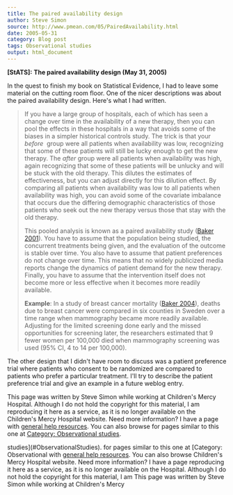 ```yaml
---
title: The paired availability design
author: Steve Simon
source: http://www.pmean.com/05/PairedAvailability.html
date: 2005-05-31
category: Blog post
tags: Observational studies
output: html_document
---
```

**[StATS]:** **The paired availability design (May
31, 2005)**

In the quest to finish my book on Statistical Evidence, I had to leave
some material on the cutting room floor. One of the nicer descriptions
was about the paired availability design. Here\'s what I had written.

> If you have a large group of hospitals, each of which has seen a
> change over time in the availability of a new therapy, then you can
> pool the effects in these hospitals in a way that avoids some of the
> biases in a simpler historical controls study. The trick is that your
> *before*  group were all patients when availability was low,
> recognizing that some of these patients will still be lucky enough to
> get the new therapy. The *after* group were all patients when
> availability was high, again recognizing that some of these patients
> will be unlucky and will be stuck with the old therapy. This dilutes
> the estimates of effectiveness, but you can adjust directly for this
> dilution effect. By comparing all patients when availability was low
> to all patients when availability was high, you can avoid some of the
> covariate imbalance that occurs due the differing demographic
> characteristics of those patients who seek out the new therapy versus
> those that stay with the old therapy.
>
> This pooled analysis is known as a paired availability study ([Baker
> 2001](http://www.ncbi.nlm.nih.gov/entrez/query.fcgi?cmd=Retrieve&db=PubMed&list_uids=11602018&dopt=Abstract)).
> You have to assume that the population being studied, the concurrent
> treatments being given, and the evaluation of the outcome is stable
> over time. You also have to assume that patient preferences do not
> change over time. This means that no widely publicized media reports
> change the dynamics of patient demand for the new therapy. Finally,
> you have to assume that the intervention itself does not become more
> or less effective when it becomes more readily available.
>
> **Example**: In a study of breast cancer mortality ([Baker
> 2004](http://www.ncbi.nlm.nih.gov/entrez/query.fcgi?cmd=Retrieve&db=PubMed&list_uids=15149551&dopt=Abstract)),
> deaths due to breast cancer were compared in six counties in Sweden
> over a time range when mammography became more readily available.
> Adjusting for the limited screening done early and the missed
> opportunities for screening later, the researchers estimated that 9
> fewer women per 100,000 died when mammography screening was used (95%
> CI, 4 to 14 per 100,000).

The other design that I didn\'t have room to discuss was a patient
preference trial where patients who consent to be randomized are
compared to patients who prefer a particular treatment. I\'ll try to
describe the patient preference trial and give an example in a future
weblog entry.

This page was written by Steve Simon while working at Children\'s Mercy
Hospital. Although I do not hold the copyright for this material, I am
reproducing it here as a service, as it is no longer available on the
Children\'s Mercy Hospital website. Need more information? I have a page
with [general help resources](../GeneralHelp.html). You can also browse
for pages similar to this one at [Category: Observational
studies](#ObservationalStudies).
<!---More--->
studies](#ObservationalStudies).
for pages similar to this one at [Category: Observational
with [general help resources](../GeneralHelp.html). You can also browse
Children\'s Mercy Hospital website. Need more information? I have a page
reproducing it here as a service, as it is no longer available on the
Hospital. Although I do not hold the copyright for this material, I am
This page was written by Steve Simon while working at Children\'s Mercy

<!---Do not use
**[StATS]:** **The paired availability design (May
This page was written by Steve Simon while working at Children\'s Mercy
Hospital. Although I do not hold the copyright for this material, I am
reproducing it here as a service, as it is no longer available on the
Children\'s Mercy Hospital website. Need more information? I have a page
with [general help resources](../GeneralHelp.html). You can also browse
for pages similar to this one at [Category: Observational
studies](#ObservationalStudies).
--->

